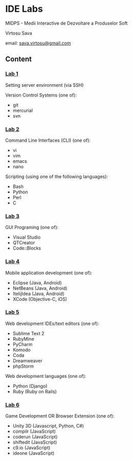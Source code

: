 IDE Labs
=========
MIDPS - Medii Interactive de Dezvoltare a Produselor Soft

Virtosu Sava

email: sava.virtosu@gmail.com

Content
------------------------------------------------------
### [Lab 1](https://github.com/TUM-FAF/IDE/blob/master/MIDPS_LAB_1.md)
Setting server environment (via SSH)

Version Control Systems (one of):
  - git
  - mercurial
  - svn

### [Lab 2](https://github.com/TUM-FAF/IDE/blob/master/MIDPS_LAB_2.md)
Command Line Interfaces (CLI) (one of):
  - vi
  - vim
  - emacs
  - nano

Scripting (using one of the following languages):
  - Bash
  - Python
  - Perl
  - C

### [Lab 3](https://github.com/TUM-FAF/IDE/blob/master/MIDPS_LAB_3.md)
GUI Programing (one of):
  - Visual Studio
  - QTCreator
  - Code::Blocks

### [Lab 4](https://github.com/TUM-FAF/IDE/blob/master/MIDPS_LAB_4.md)
Mobile application development (one of):
  - Eclipse (Java, Android)
  - NetBeans (Java, Android)
  - ItelijIdea (Java, Android)
  - XCode (Objective-C, iOS)

### [Lab 5](https://github.com/TUM-FAF/IDE/blob/master/MIDPS_LAB_5.md)
Web development IDEs/text editors (one of):
  - Sublime Text 2
  - RubyMine
  - PyCharm
  - Komodo
  - Coda
  - Dreamweaver
  - phpStorm
  
Web development languages (one of):
  - Python (Django)
  - Ruby (Ruby on Rails)

### [Lab 6](https://github.com/TUM-FAF/IDE/blob/master/MIDPS_LAB_6.md)
Game Development OR Browser Extension (one of):
  - Unity 3D (Javascript, Python, C#)
  - compilr (JavaScript)
  - coderun (JavaScript)
  - shiftedit (JavaScript)
  - c9.io (JavaScript)
  - ideone (JavaScript) 
